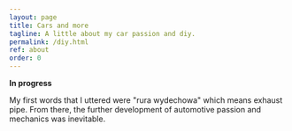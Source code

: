```yaml
---
layout: page
title: Cars and more
tagline: A little about my car passion and diy.
permalink: /diy.html
ref: about
order: 0
---
```


**In progress** 

My first words that I uttered were "rura wydechowa" which means exhaust pipe. From there, the further development of automotive passion and mechanics was inevitable.   